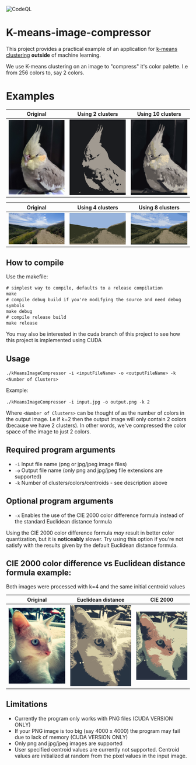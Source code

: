 ![CodeQL](https://github.com/OverStruck/k-means-image-compressor/workflows/CodeQL/badge.svg)

# K-means-image-compressor
This project provides a practical example of an application for [k-means clustering](https://en.wikipedia.org/wiki/K-means_clustering) __outside__ of machine learning.

We use K-means clustering on an image to "compress" it's color palette. 
I.e from 256 colors to, say 2 colors. 

# Examples
Original | Using 2 clusters | Using 10 clusters 
------------ | --------------------------- |-------------
![Original 1](sample_images/1.jpg) | ![Example 1](sample_images/1.png) | ![Example 2](sample_images/1b.png)

Original | Using 4 clusters|  Using 8 clusters 
------------ | --------------------------- |-------------
![Original 2](sample_images/2.jpg) | ![Example 3](sample_images/2.png) | ![Example 4](sample_images/2b.png)

## How to compile
Use the makefile:
```
# simplest way to compile, defaults to a release compilation
make
# compile debug build if you're modifying the source and need debug symbols
make debug
# compile release build
make release
```

You may also be interested in the cuda branch of this project to see how this project is implemented using CUDA

## Usage
`./kMeansImageCompressor -i <inputFileName> -o <outputFileName> -k <Number of Clusters>`

Example:

`./kMeansImageCompressor -i input.jpg -o output.png -k 2`

Where ``<Number of Clusters>`` can be thought of as the number of colors in the output image. 
I.e if k=2 then the output image will only contain 2 colors (because we have 2 clusters). 
In other words, we've compressed the color space of the image to just 2 colors.

## Required program arguments
* `-i` Input file name (png or jpg/jpeg image files)
* `-o` Output file name (only png and jpg/jpeg file extensions are supported)
* `-k` Number of clusters/colors/centroids - see description above

## Optional program arguments
* `-x` Enables the use of the CIE 2000 color difference formula instead of the standard Euclidean distance formula

Using the CIE 2000 color difference formula _may_ result in better color quantization, but it is **noticeably** slower.
Try using this option if you're not satisfy with the results given by the default Euclidean distance formula.

## CIE 2000 color difference vs Euclidean distance formula example:
Both images were processed with k=4 and the same initial centroid values

Original | Euclidean distance | CIE 2000
------------ | --------------------------- |-------------
![Original 1](sample_images/3.jpg) | ![Example 1](sample_images/3b.png) | ![Example 2](sample_images/3b2.png)

## Limitations
* Currently the program only works with PNG files (CUDA VERSION ONLY)
* If your PNG image is too big (say 4000 x 4000) the program may fail due to lack of memory (CUDA VERSION ONLY)
* Only png and jpg/jpeg images are supported
* User specified centroid values are currently not supported. Centroid values are initialized at random from the pixel values in the input image.
